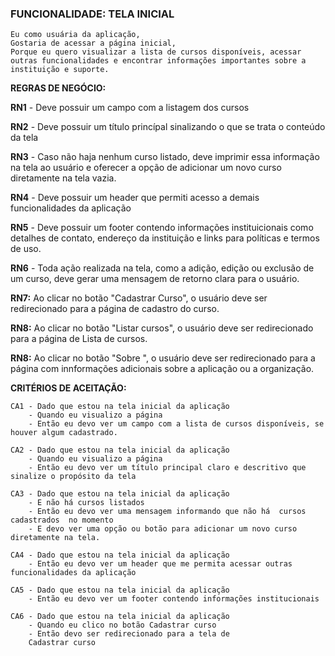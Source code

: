 ### FUNCIONALIDADE: TELA INICIAL

    Eu como usuária da aplicação,
    Gostaria de acessar a página inicial,
    Porque eu quero visualizar a lista de cursos disponíveis, acessar outras funcionalidades e encontrar informações importantes sobre a instituição e suporte.


**REGRAS DE NEGÓCIO:**

**RN1** - Deve possuir um campo com a listagem dos cursos

**RN2** - Deve possuir um título princípal sinalizando o que se trata o conteúdo da tela

**RN3** - Caso não haja nenhum curso listado, deve imprimir essa informação na tela ao usuário e oferecer a opção de adicionar um novo curso diretamente na tela vazia.

**RN4** - Deve possuir um header que permiti acesso a demais funcionalidades da aplicação 

**RN5** - Deve possuir um footer contendo informações instituicionais como detalhes de contato, endereço da instituição e links para políticas e termos de uso.

**RN6** - Toda ação realizada na tela, como a adição, edição ou exclusão de um curso, deve gerar uma mensagem de retorno clara para o usuário. 

**RN7:** Ao clicar no botão "Cadastrar Curso", o usuário deve ser redirecionado para a página de cadastro do curso.

**RN8:** Ao clicar no botão "Listar cursos", o usuário deve ser redirecionado para a página de Lista de  cursos.

**RN8:** Ao clicar no botão "Sobre ", o usuário deve ser redirecionado para a página com innformações adicionais sobre a aplicação ou a organização.

**CRITÉRIOS DE ACEITAÇÃO:**


    CA1 - Dado que estou na tela inicial da aplicação 
        - Quando eu visualizo a página
        - Então eu devo ver um campo com a lista de cursos disponíveis, se houver algum cadastrado.

    CA2 - Dado que estou na tela inicial da aplicação 
        - Quando eu visualizo a página
        - Então eu devo ver um título principal claro e descritivo que sinalize o propósito da tela

    CA3 - Dado que estou na tela inicial da aplicação 
        - E não há cursos listados
        - Então eu devo ver uma mensagem informando que não há  cursos cadastrados  no momento
        - E devo ver uma opção ou botão para adicionar um novo curso diretamente na tela.

    CA4 - Dado que estou na tela inicial da aplicação 
        - Então eu devo ver um header que me permita acessar outras funcionalidades da aplicação

    CA5 - Dado que estou na tela inicial da aplicação 
        - Então eu devo ver um footer contendo informações institucionais

    CA6 - Dado que estou na tela inicial da aplicação
        - Quando eu clico no botão Cadastrar curso
        - Então devo ser redirecionado para a tela de 
        Cadastrar curso




